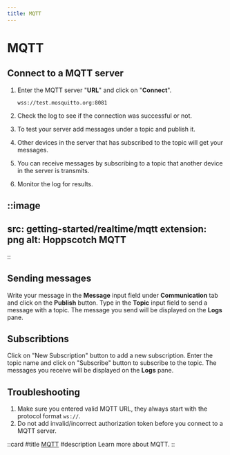 ```yaml
---
title: MQTT
---
```


# MQTT

## Connect to a MQTT server

1. Enter the MQTT server "**URL**" and click on "**Connect**".

    ```
    wss://test.mosquitto.org:8081
    ```

2. Check the log to see if the connection was successful or not.
3. To test your server add messages under a topic and publish it.
4. Other devices in the server that has subscribed to the topic will get your messages.
5. You can receive messages by subscribing to a topic that another device in the server is transmits.
6. Monitor the log for results.

::image
---
src: getting-started/realtime/mqtt
extension: png
alt: Hoppscotch MQTT
---
::

## Sending messages

Write your message in the **Message** input field under **Communication** tab and click on the **Publish** button. Type in the **Topic** input field to send a message with a topic. The message you send will be displayed on the **Logs** pane.

## Subscribtions

Click on "New Subscription" button to add a new subscription. Enter the topic name and click on "Subscribe" button to subscribe to the topic. The messages you receive will be displayed on the **Logs** pane.

## Troubleshooting

1. Make sure you entered valid MQTT URL, they always start with the protocol format `ws://`.
2. Do not add invalid/incorrect authorization token before you connect to a MQTT server.

::card
#title
[MQTT](/documentation/protocols/realtime#mqtt)
#description
Learn more about MQTT.
::
